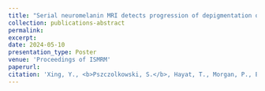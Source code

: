```yaml
---
title: "Serial neuromelanin MRI detects progression of depigmentation over 6 months in early Parkinson's"
collection: publications-abstract
permalink: 
excerpt:
date: 2024-05-10
presentation_type: Poster
venue: 'Proceedings of ISMRM'
paperurl:
citation: 'Xing, Y., <b>Pszczolkowski, S.</b>, Hayat, T., Morgan, P., Evans, J., Tench, C. and Auer, D., 2022, September. &quot;Serial neuromelanin MRI detects progression of depigmentation over 6 months in early Parkinson's&quot; <i>In Proceedings of ISMRM</i> 0311'
---
```

